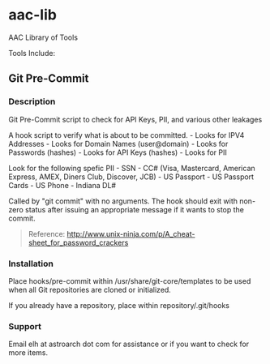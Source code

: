 # aac-lib
AAC Library of Tools

Tools Include:

## Git Pre-Commit

### Description
 Git Pre-Commit script to check for API Keys, PII, and various other
 leakages

 A hook script to verify what is about to be committed.
	- Looks for IPV4 Addresses
	- Looks for Domain Names (user@domain)
	- Looks for Passwords (hashes)
	- Looks for API Keys (hashes)
	- Looks for PII 

 Look for the following spefic PII
	- SSN 
	- CC# (Visa, Mastercard, American Express, AMEX, Diners Club, Discover, JCB)
	- US Passport
	- US Passport Cards
	- US Phone 
	- Indiana DL#

 Called by "git commit" with no arguments.  The hook should
 exit with non-zero status after issuing an appropriate message if
 it wants to stop the commit.

 > Reference: 
 > 	http://www.unix-ninja.com/p/A_cheat-sheet_for_password_crackers

### Installation
 Place hooks/pre-commit within /usr/share/git-core/templates to be used
 when all Git repositories are cloned or initialized.

 If you already have a repository, place within repository/.git/hooks

### Support
 Email elh at astroarch dot com for assistance or if you want to check
 for more items.
